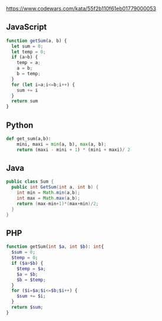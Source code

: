 https://www.codewars.com/kata/55f2b110f61eb01779000053

## JavaScript
```js
function getSum(a, b) {
  let sum = 0;
  let temp = 0;
  if (a>b) {
    temp = a;
    a = b;
    b = temp;
  }
  for (let i=a;i<=b;i++) {
    sum += i
  }
  return sum
}
```

## Python
```python
def get_sum(a,b):
    mini, maxi = min(a, b), max(a, b);
    return (maxi - mini + 1) * (mini + maxi)/ 2
```

## Java
```java
public class Sum {
  public int GetSum(int a, int b) {
    int min = Math.min(a,b);
    int max = Math.max(a,b);
    return (max-min+1)*(max+min)/2;
  }
}
```

## PHP
```php
function getSum(int $a, int $b): int{
  $sum = 0;
  $temp = 0;
  if ($a>$b) {
    $temp = $a;
    $a = $b;
    $b = $temp;
  }
  for ($i=$a;$i<=$b;$i++) {
    $sum += $i;
  }
  return $sum;
}
```
